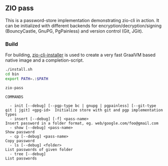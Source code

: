 ## ZIO pass

This is a password-store implementation demonstrating zio-cli in action. It can be initialized with different backends
for encryption/decryption/signing (BouncyCastle, GnuPG, PgPainless) and version control (Git, JGit).

### Build

For building, [zio-cli-installer](https://github.com/zio/zio-cli/blob/master/installer.sh) is used to create 
a very fast GraalVM based native image and a completion-script.

```bash
./install.sh
cd bin
export PATH=.:$PATH

zio-pass
```

```
COMMANDS

  - init [--debug] [--pgp-type bc | gnupg | pgpainless] [--git-type git | jgit] <gpg-id>  Initialize store with git and pgp implementation types
  - insert [--debug] [-f] <pass-name>                                                     Insert password in a folder format, eg. web/google.com/foo@gmail.com
  - show [--debug] <pass-name>                                                            Show password
  - cp [--debug] <pass-name>                                                              Copy password
  - ls [--debug] <folder>                                                                 List passwords of given folder
  - tree [--debug]                                                                        List passwords
```

